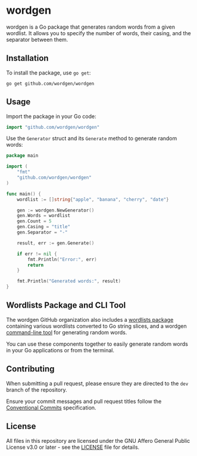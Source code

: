 # wordgen

wordgen is a Go package that generates random words from a given wordlist. It
allows you to specify the number of words, their casing, and the separator
between them.

## Installation

To install the package, use `go get`:

```shell
go get github.com/wordgen/wordgen
```

## Usage

Import the package in your Go code:

```go
import "github.com/wordgen/wordgen"
```

Use the `Generator` struct and its `Generate` method to generate random words:

```go
package main

import (
    "fmt"
    "github.com/wordgen/wordgen"
)

func main() {
    wordlist := []string{"apple", "banana", "cherry", "date"}

    gen := wordgen.NewGenerator()
    gen.Words = wordlist
    gen.Count = 5
    gen.Casing = "title"
    gen.Separator = "-"

    result, err := gen.Generate()

    if err != nil {
        fmt.Println("Error:", err)
        return
    }

    fmt.Println("Generated words:", result)
}
```

## Wordlists Package and CLI Tool

The wordgen GitHub organization also includes a [wordlists package] containing
various wordlists converted to Go string slices, and a wordgen [command-line tool]
for generating random words.

You can use these components together to easily generate random words in your Go
applications or from the terminal.

## Contributing

When submitting a pull request, please ensure they are directed to the `dev`
branch of the repository.

Ensure your commit messages and pull request titles follow the
[Conventional Commits] specification.

## License

All files in this repository are licensed under the GNU Affero General Public
License v3.0 or later - see the [LICENSE] file for details.

<!-- links --->
[wordlists package]: https://github.com/wordgen/wordlists
[command-line tool]: https://github.com/wordgen/cli
[Conventional Commits]: https://conventionalcommits.org
[LICENSE]: LICENSE
